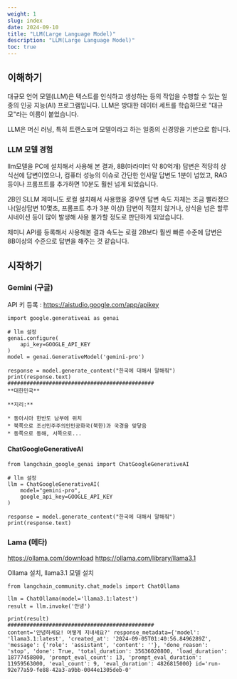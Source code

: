 ```yaml
---
weight: 1
slug: index
date: 2024-09-10
title: "LLM(Large Language Model)"
description: "LLM(Large Language Model)"
toc: true
---
```


## 이해하기

대규모 언어 모델(LLM)은 텍스트를 인식하고 생성하는 등의 작업을 수행할 수 있는 일종의 인공 지능(AI) 프로그램입니다. LLM은 방대한 데이터 세트를 학습하므로 "대규모"라는 이름이 붙었습니다.

LLM은 머신 러닝, 특히 트랜스포머 모델이라고 하는 일종의 신경망을 기반으로 합니다.



### LLM 모델 경험
llm모델을 PC에 설치해서 사용해 본 결과, 
8B(마라미터 약 80억개) 답변은 적당히 상식선에 답변이였으나,
컴퓨터 성능의 이슈로 간단한 인사말 답변도 1분이 넘었고, RAG등이나 프롬프트를 추가하면 10분도 훨씬 넘게 되었습니다.

2B인 SLLM 제미니도 로컬 설치해서 사용했을 경우엔 답변 속도 자체는 조금 빨라졌으나(일상답변 10몇초, 프롬프트 추가 3분 이상) 답변이 적절치 않거나, 상식을 넘은 할루시네이션 등이 많이 발생해 사용 불가할 정도로 판단하게 되었습니다.

제미니 API를 등록해서 사용해본 결과 속도는 로컬 2B보다 훨씬 빠른 수준에
답변은 8B이상의 수준으로 답변을 해주는 것 같습니다.

## 시작하기


### Gemini (구글)

API 키 등록 : https://aistudio.google.com/app/apikey


```
import google.generativeai as genai

# llm 설정
genai.configure(
    api_key=GOOGLE_API_KEY
)
model = genai.GenerativeModel('gemini-pro')

response = model.generate_content("한국에 대해서 말해줘")
print(response.text)
##############################################
**대한민국**

**지리:**

* 동아시아 한반도 남부에 위치
* 북쪽으로 조선민주주의인민공화국(북한)과 국경을 맞닿음
* 동쪽으로 동해, 서쪽으로...
```

#### ChatGoogleGenerativeAI
```
from langchain_google_genai import ChatGoogleGenerativeAI

# llm 설정
llm = ChatGoogleGenerativeAI(
    model="gemini-pro",
    google_api_key=GOOGLE_API_KEY
)

response = model.generate_content("한국에 대해서 말해줘")
print(response.text)
```


### Lama (메타)

https://ollama.com/download
https://ollama.com/library/llama3.1

Ollama 설치, llama3.1 모델 설치

```
from langchain_community.chat_models import ChatOllama

llm = ChatOllama(model='llama3.1:latest')
result = llm.invoke('안녕')

print(result)
##############################################
content='안녕하세요! 어떻게 지내세요?' response_metadata={'model': 'llama3.1:latest', 'created_at': '2024-09-05T01:40:56.8496289Z', 'message': {'role': 'assistant', 'content': ''}, 'done_reason': 'stop', 'done': True, 'total_duration': 35636020800, 'load_duration': 18777458800, 'prompt_eval_count': 13, 'prompt_eval_duration': 11959563000, 'eval_count': 9, 'eval_duration': 4826815000} id='run-92e77a59-fe88-42a3-a9bb-0044e1305deb-0'
```